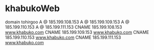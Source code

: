 # khabukoWeb
domain tohirgoo
A	@	185.199.108.153	
A	@	185.199.109.153	
A	@	185.199.110.153
A	@	185.199.111.153
CNAME	185.199.108.153	www.khabuko.com
CNAME	185.199.109.153	www.khabuko.com
CNAME	185.199.110.153	www.khabuko.com
CNAME	185.199.111.153	www.khabuko.com
